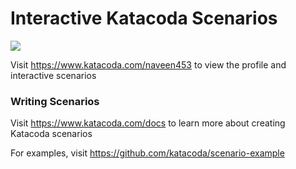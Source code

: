 # Interactive Katacoda Scenarios

[![](http://shields.katacoda.com/katacoda/naveen453/count.svg)](https://www.katacoda.com/naveen453 "Get your profile on Katacoda.com")

Visit https://www.katacoda.com/naveen453 to view the profile and interactive scenarios

### Writing Scenarios
Visit https://www.katacoda.com/docs to learn more about creating Katacoda scenarios

For examples, visit https://github.com/katacoda/scenario-example
